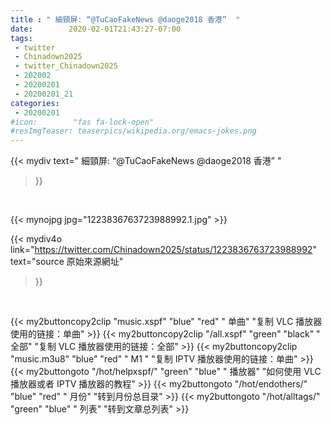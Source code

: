 ```yaml
---
title : " 細頸屏: “@TuCaoFakeNews @daoge2018 香港”  "
date:        2020-02-01T21:43:27-07:00
tags:
 - twitter
 - Chinadown2025
 - twitter_Chinadown2025
 - 202002
 - 20200201
 - 20200201_21
categories:
 - 20200201
#icon:        "fas fa-lock-open"
#resImgTeaser: teaserpics/wikipedia.org/emacs-jokes.png
---
```


{{< mydiv text=" 細頸屏: “@TuCaoFakeNews @daoge2018 香港”  "
>}}
<br>


 {{< mynojpg jpg="1223836763723988992.1.jpg" >}}<br> 



{{< mydiv4o link="https://twitter.com/Chinadown2025/status/1223836763723988992"
text="source 原始來源網址"
>}}


<br>



{{< my2buttoncopy2clip "music.xspf"        "blue"   "red"    " 单曲"  "复制 VLC 播放器使用的链接：单曲" >}} {{< my2buttoncopy2clip "/all.xspf"         "green"  "black"  " 全部"  "复制 VLC 播放器使用的链接：全部" >}} {{< my2buttoncopy2clip "music.m3u8"        "blue"   "red"    " M1 "    "复制 IPTV 播放器使用的链接：单曲" >}} {{< my2buttongoto      "/hot/helpxspf/"    "green"  "blue"   " 播放器" "如何使用 VLC 播放器或者 IPTV 播放器的教程" >}} {{< my2buttongoto      "/hot/endothers/"   "blue"   "red"    " 月份"   "转到月份总目录" >}} {{< my2buttongoto      "/hot/alltags/"     "green"  "blue"   " 列表"   "转到文章总列表" >}} 
